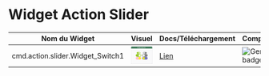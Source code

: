 # Widget Action Slider

| Nom du Widget  | Visuel         | Docs/Téléchargement     | Compatibilité     |
|----------------|----------------|-------------------------|-------------------|
| cmd.action.slider.Widget_Switch1 | <img src="../../../images/dashboard/action.slider.switch1_light_visuel1.png" alt="cmd.action.slider.Widget_Switch1" /> | <a href="./WIDGET_cmd.action.slider.Widget_Switch1"><i class="fas fa-file-download"></i> Lien</a> | ![Generic badge](https://img.shields.io/badge/Version-4.2%20%7C%204.3%20%7C%204.4-green.svg) |